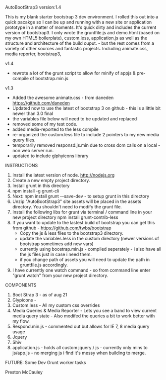 
AutoBootStrap3
version:1.4

This is my blank starter bootstrap 3 dev environment. I rolled this out into a quick pacakge so I can be up and running
with a new site or application prototype in a matter of moments. It's quick dirty and includes the current version of bootstrap3. 
I only wrote the gruntfile.js and demo.html (based on my own HTML5 boilerplate), custom.less, application.js as well as the structure and architecture of the build ouput. - but the rest comes from a variety of other sources and fantastic projects.
Including animate.css, media reporter, bootstrap3, 


v1.4 

* rewrote a lot of the grunt script to allow for minify of appjs & pre-compile of bootstrap.min.js



v1.3 

* Added the awesome animate.css - from daneden https://github.com/daneden
* Updated now to use the latest of bootstrap 3 on github - this is a little bit newer than 3.0 final
* the variables file below will need to be updated and replaced
* removed some of my test code.
* added media-reported to the less compile
* re-organized the custom.less file to include 2 pointers to my new media query files.
* temporarily removed responsd.js.min due to cross dom calls on a local -non web server run.
* updated to include glphyicons library



INSTRUCTIONS
1. Install the latest version of node. http://nodejs.org
2. Create a new empty project directory.
3. Install grunt in this directory
4. npm install -g grunt-cli
5. Next: npm install grunt --save-dev - to setup grunt in this directory
6. Unzip "AutoBootStrap3" site assets will be placed in the assets directory. You shouldn't need to modify the grunt file.
7. Install the following libs for grunt via terminal / command line in your new project directory
    npm install grunt-contrib-less
8. If you want to update to the lastest build of bootstrap you can get this from github - https://github.com/twbs/bootstrap
	- Copy the js & less files to the bootstrap3 directory.
	- update the variables.less in the custom directory (newer versions of bootstrap sometimes add new vars)
	- currently using boostrap.min.js - compiled seperately - i also have all the js files just in case i need them.
	- if you change path of assets you will need to update the path in gruntfile.js accordingly.
9. I have currently one watch command - so from command line enter "grunt watch" from your new project directory.



COMPONENTS
1. Boot Strap 3 - as of aug 21
2. Glypicons - 
3. Custom.less - All my custom css overrides
4. Media Queries & Media Reporter - Lets you see a band to view current media query state - Also modifed the queries a bit to work better with my flow.
5. Respond.min.js - commented out but allows for IE 7, 8 media query usage
6. Jquery
7. Shiv
8. application.js - holds all custom jquery / js - currently only mins to js/app.js - no merging js i find it's messy when building to merge.


FUTURE:
Some Dev Grunt worker tasks


Preston McCauley